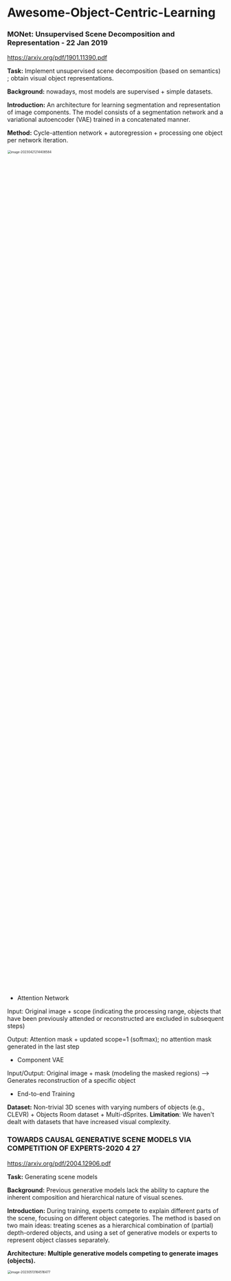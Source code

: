 # Awesome-Object-Centric-Learning
### MONet: Unsupervised Scene Decomposition and Representation - 22 Jan 2019

https://arxiv.org/pdf/1901.11390.pdf

**Task:** Implement unsupervised scene decomposition (based on semantics) ; obtain visual object representations.

**Background:** nowadays, most models are supervised + simple datasets.

**Introduction:** An architecture for learning segmentation and representation of image components. The model consists of a segmentation network and a variational autoencoder (VAE) trained in a concatenated manner.

**Method:** Cycle-attention network + autoregression + processing one object per network iteration.

<img src="https://github.com/Cmy61/Awesome-Object-Centric-Learning/blob/main/image/image-20230421214406584.png" alt="image-20230421214406584" width="50%" hight="50%"  style="zoom:50%;" />

* Attention Network

Input: Original image + scope (indicating the processing range, objects that have been previously attended or reconstructed are excluded in subsequent steps)

Output: Attention mask + updated scope=1 (softmax); no attention mask generated in the last step

* Component VAE

Input/Output: Original image + mask (modeling the masked regions) --> Generates reconstruction of a specific object

* End-to-end Training


**Dataset:** Non-trivial 3D scenes with varying numbers of objects (e.g., CLEVR) + Objects Room dataset + Multi-dSprites. 
**Limitation**: We haven't dealt with datasets that have increased visual complexity.

### TOWARDS CAUSAL GENERATIVE SCENE MODELS VIA COMPETITION OF EXPERTS-2020 4 27

https://arxiv.org/pdf/2004.12906.pdf

**Task:** Generating scene models

**Background:** Previous generative models lack the ability to capture the inherent composition and hierarchical nature of visual scenes.

**Introduction:** During training, experts compete to explain different parts of the scene, focusing on different object categories. The method is based on two main ideas: treating scenes as a hierarchical combination of (partial) depth-ordered objects, and using a set of generative models or experts to represent object classes separately.

**Architecture:** **Multiple generative models competing to generate images (objects).**

<img src="https://github.com/Cmy61/Awesome-Object-Centric-Learning/blob/main/image/image-20230513164516477.png" alt="image-20230513164516477" width="50%" hight="50%"  style="zoom:50%;" />

**ECON (Expert Competing Object Networks)** contains multiple experts (generative modules). Each expert includes:

* Attention Network: The attention network is used to select the regions of interest in the image. It calculates the probability of each region belonging to a specific object category, determining which image regions the generative module should focus on.
* Encoder: The encoder maps the image within the selected regions to a latent encoding representation, denoted as z. The encoder learns to transform image information into a representation in the latent space for subsequent generation and inference.
* Decoder: The decoder receives the latent encoding z and generates the reconstruction of the object and its unmasked shape mt. The decoder is responsible for generating specific objects along with their shape information.

The optimal generative module is selected through a **competitive mechanism:**

* In each inference step t = T, ..., 1, all generative modules kt are applied to the current input (x, st).
* The winner ^kt is obtained through a competitive objective function.
* The reconstructed scene components are generated using the winning generative module ˆkt.
* The winning generative module is updated using gradient steps.

**Dataset:** Experiments were conducted on synthetic data composed of colored 2D objects  (triangles, squares, and circles) arranged with different occlusions. 

### GENESIS: GENERATIVE SCENE INFERENCE AND SAMPLING WITH OBJECT-CENTRIC LATENT REPRESENTATIONS - 23 Nov 2020

https://arxiv.org/pdf/1907.13052.pdf

**Task:** Scene generation model.
**Introduction:** GENESIS is the first object-centric rendering 3D scene generation model and it is capable of decomposing and generating scenes by capturing the relationships between scene components.

**Method:** GENESIS generative model allows parallel encoding and decoding.
<img src="https://github.com/Cmy61/Awesome-Object-Centric-Learning/blob/main/image/image-20230422155141489.png" alt="image-20230422155141489" width="50%" hight="50%"  style="zoom:50%;" />


**Dataset:** Colorful Multi-dSprites, GQN dataset, ShapeStacks. **Task:** Given a starting image and a target image, search for the best sequence of actions (how to move objects) to achieve the target image.

### Object-centric Forward Modeling for Model Predictive Control-2020

**Task**: Given the start image and the target image, search for the best sequence of actions (how to move the object) to get the target image
**Introduction:** A method for learning object-centric forward models that can be used for planning a sequence of actions to achieve long-term goals. Each object has an explicit spatial position and implicit visual features, and learn to use random interactive data to model action effects.

**Method:** **Obtain objects, predict the next representation (continuously correcting) based on the action it will take.**

<img src="https://github.com/Cmy61/Awesome-Object-Centric-Learning/blob/main/image/image-20230501181027189.png" alt="image-20230501181027189" width="50%" hight="50%" style="zoom:50%;" />

 **Object-centric representation:**

* Object-level representation (xtn): Each object is represented as a tuple combining position (btn) and visual feature (ftn).

**Object-centric forward model:** It predicts the representation of each object at the next time step t+1, based on the current object representation xtn and the action to be executed at+1, denoted as {xt+1 n}. Equation:  --> Achieve prediction.

* Forward model p: Predict future states (multiple iterations), Interaction Network model.
* Decoder: To further regularize features and encode meaningful visual information, decodes into pixels (used for supervision and to regulate the quality of feature encoding).
* Planning through forward models.
* Robust closed-loop control through correction modeling: To prevent significant deviations in long-term planning, introduce a correction model that updates the predicted positions based on new observed images.

**Dataset:** Synthetic environments in MuJoCo and real Sawyer robot (as the paper addresses how to make the robot prepare and adjust objects to reach a target position).


### SPACE:UNSUPERVISED OBJECT-ORIENTED SCENE - 15 Mar 2020

https://arxiv.org/pdf/2001.02407.pdf

**Task:** Multi-object scene decomposition (scene representation).

**Background:** Previous unsupervised learning methods for object-centric scene representation had limited scalability and faced obstacles in modeling real-world scenes.

**Introduction:** A generative latent variable model called SPACE is proposed, which provides a unified probabilistic modeling framework that combines the best spatial attention and scene mixture methods.

**Method:** **SPACE = Foreground Module + Background Module; Foreground and background are learned separately, and then combined to form the entire image.**

<img src="https://github.com/Cmy61/Awesome-Object-Centric-Learning/blob/main/image/image-20230421205602861.png" alt="image-20230421205602861" width="50%" hight="50%"  style="zoom:50%;" />

* Foreground Module: Models the foreground as structured latent variables (dividing the image into multiple cells, each cell modeling an object in the scene, each cell associated with a set of latent variables), which are used to compute foreground image components and finally combine them into an average foreground image.
* Background Module: Models the mixture probability πk and RGB distribution separately to model background components.

**Dataset:** Atari, 3D-Rooms 

### RELATE: Physically Plausible Multi-Object Scene Synthesis Using Structured Latent Spaces-2020

**Task:** Physically synthesizing multi-object scenes (generating images from given scene descriptions such as object positions, shapes, and appearances)+target scene editing+unsupervised model. 
**Background:** Image generation is typically achieved through Generative Adversarial Networks (GANs), where the generated images are realistic but **the parameterized random vectors behind them are not interpretable**.

**Introduction:** A model for learning to generate physically plausible scenes and videos with multiple interacting objects. RELATE combines object-centric GAN formulation with a model that explicitly specifies the relationships between individual objects. RELATE emphasizes the relationships between individual objects. The paper introduces a spatial relational network to enhance object interactions.

**Method:**

<img src="https://github.com/Cmy61/Awesome-Object-Centric-Learning/blob/main/image/image-20230425114833812.png" alt="image-20230425114833812" width="50%" hight="50%"  style="zoom:50%;" />

* Interaction Module: Computes physically plausible relationships between objects and the relationships between objects and the background, considering spatial correlations to make the generated images more realistic.
* Scene Synthesis and Rendering Module: Samples foreground and background, aggregates them into a tensor, and generates images.
  * Appearance Parameter Sampling: Random appearance parameter sampling Z is performed for each foreground object and the background, assuming that the appearances of different objects are independent of each other.
  * Appearance Mapping: Each sampled appearance parameter is mapped to a tensor Ψ using two separate decoder networks.
  * Pose Parameters (Translation Parameters): To obtain the positions of foreground objects, RELATE also samples a 2D translation parameter θ for each foreground object, representing the object's position in the scene, which is geometrically interpretable.
  * Scene Composition: All foreground objects and background objects are aggregated into a scene tensor W, which is composed into an overall scene tensor using element-wise maximum (or sum) pooling, denoted as scene tensor W(θ,Z).
  * Scene Rendering: Uses a decoder network to render the synthesized scene tensor into an image.
* Modeling Relationships in Scene Composition: **Captures the relational information between objects to achieve image generation.**
  * The model samples a set of K independently and identically distributed translation vectors ˆΘ.
  * The sampled vectors are corrected through a correction network (Θ := Γ( ˆΘ, Z)) to obtain the corrected translation vectors Θ. (By using the correction network Γ, the pose parameters θk of objects can be corrected based on the pose parameters and appearance parameters of other objects, thereby establishing correlations between objects.)
* Applications:
  * Scenes with a natural order (a special case of the model): Modifying parameters.
  * Modeling dynamic scenes.
* Training Objective: The training objective of the model consists of two high-fidelity losses and a structural loss + a position regressor network.

**Dataset:** BALLSINBOWL, CLEVR (cluttered desktop), ShapeStacks (block stacking), REALTRAFFIC

**Applications:** RELATE has the ability to change the background and appearance of individual objects. RELATE can also modify the position of individual objects.

**Limitations:** The model is highly sensitive to the camera's perspective range in the scene, and it cannot accurately capture the variations in appearance introduced by significant changes in the viewpoint throughout a sequence.

### Object-Centric Image Generation from Layouts-2020.12.3

https://arxiv.org/pdf/2003.07449.pdf

**Task:** Generating complex scenes with multiple objects.

**Introduction: Layout to image generation with Object-Centric GAN (OC-GAN):** This approach relies on a novel Scene Graph Similarity Module (SGSM) in the image generation process.

**Problem addressed:** The OC-GAN architecture addresses two issues in previous architectures: (1) generated fake objects lacking corresponding bounding boxes in the layout, and (2) overlapping bounding boxes in the layout leading to merged objects in the generated images.

<img src="https://github.com/Cmy61/Awesome-Object-Centric-Learning/blob/main/image/image-20230427212441509.png" alt="image-20230427212441509" width="50%" hight="50%"  style="zoom:50%;" />

**Knowledge:**

* Scene Graph Similarity Module (SGSM): Improves the fidelity of generated image layouts. The SGSM module calculates the similarity between the scene graph and the generated image, providing fine-grained matching-based supervision between the positional scene graph and the generated image.

<img src="https://github.com/Cmy61/Awesome-Object-Centric-Learning/blob/main/image/image-20230427215018552.png" alt="image-20230427215018552" width="50%" hight="50%"  style="zoom:50%;" />

* Instance-aware conditioning: Helps the model map overlapping conditional semantic masks to individual object instances by introducing instance boundary information. This makes it easier for the model to distinguish unique object instances.

<img src="https://github.com/Cmy61/Awesome-Object-Centric-Learning/blob/main/image/image-20230429205537094.png" alt="image-20230429205537094" width="50%" hight="50%"  style="zoom:50%;" />

**Method: GAN with Layout as a Cue**

* Model Architecture: The OC-GAN model is based on the GAN framework.

  <img src="https://github.com/Cmy61/Awesome-Object-Centric-Learning/blob/main/image/image-20230427214526498.png" alt="image-20230427214526498" width="50%" hight="50%"  style="zoom:50%;" />

  * The Generator module generates images conditioned on the ground truth layout. It is constructed based on a classical residual architecture.
  * The Discriminator predicts whether the input image is real or generated. The Discriminator has an additional component that distinguishes the objects present in the input image blocks corresponding to the object bounding boxes in the ground reality layout.
    * Object Discriminator: Determines if the objects in the generated image are similar to those in the real image.
    * Patch Discriminator: Determines if the local regions of the input image are consistent with the layout in the real image.

**Dataset:** COCO-Stuff, Visual Genome.

### SIMONe: View-Invariant, Temporally-Abstracted Object Representations via Unsupervised Video Decomposition-2021

https://arxiv.org/pdf/2106.03849.pdf

**Task:** View synthesis and instance segmentation, learning object representation, attributes

**Background:** When inferring scene structure and features, it is necessary to simultaneously estimate the agent's position/viewpoint information. These two variables jointly affect the agent's observation results, making simultaneous inference a challenging problem.

**Introduction:** An unsupervised variational method is proposed to solve this problem. By leveraging shared structures existing across different scenes, the model learns to infer (separate) two sets of latent representations (separating scene structure from viewpoint information) from only RGB video input: a set of "object" latent representations corresponding to time-invariant object-level content of the scene, and a set of "frame" latent representations corresponding to globally varying elements over time, such as viewpoint.

<img src="https://github.com/Cmy61/Awesome-Object-Centric-Learning/blob/main/image/image-20230511173729904.png" alt="image-20230511173729904" width="50%" hight="50%"  style="zoom:50%;" />

As shown in the figure: by combining the latent representations of specific combinations of object appearances and frames from different sequences, it is possible to generate rendering results with different viewpoints but consistent scenes (as observed in the image on the right, revealing changes in camera pose and lighting).

**Method:** Separate scene structure from viewpoint information and reconstruct the image.

<img src="https://github.com/Cmy61/Awesome-Object-Centric-Learning/blob/main/image/image-20230511174058205.png" alt="image-20230511174058205" width="50%" hight="50%"  style="zoom:50%;" />

* Latent structure and generation process

  * Latent structure: The model uses a set of object latent variables (O) and a set of frame latent variables (F) to represent the scene. The object latent variables remain constant throughout the sequence, while the frame latent variables capture time-varying information.

  * Generation process: Use latent vectors to generate images.

Decoder: We independently decode each pixel, and the pixel-level decoder takes sampled latent variables, pixel coordinates, and time steps as inputs. The decoder's architecture can be MLP or 1x1 CNN.

**Dataset**: Objects Room 9 + CATER (moving camera) + Playroom

### ROOTS: Object-Centric Representation and Rendering of 3D Scenes-2021

https://arxiv.org/pdf/2006.06130.pdf

**Task:** Learn to build modular and compositional 3D object models from partial scene images (observing only partial images of the scene and learning how to construct complete 3D scenes)

**Introduction:** In this paper, a probabilistic generative model is proposed to learn to build modular and compositional 3D object models from partial observations of multi-object scenes. This is achieved through a novel nested autoencoder architecture.

**Method:** Learn and infer 3D center coordinates, infer object-level 3D appearance representation, and generate 3D images from 2D images captured from multiple viewpoints.

<img src="https://github.com/Cmy61/Awesome-Object-Centric-Learning/blob/main/image/image-20230424212320618.png" alt="image-20230424212320618" width="50%" hight="50%"  style="zoom:50%;" />

* Encoder:

  Extract object regions from each scene image and group them into object-level contexts. The key idea is to first infer the center position of each object in 3D coordinates. The encoder takes 2D images from multiple viewpoints as input.

  - Scene encoder: Obtain scene representation. The model encodes the contextual set into the 3D spatial structure of the scene and infers the 3D positions of each object in 3D space.
    - Input: Context observation
    - Output: Scene representation ψ

  - Attention grouping: Identify the image regions corresponding to the same object in different observation images.

    ψ is reshaped into a feature map in 3D space, from which the 3D center positions of each object are inferred and the image regions of each object are recognized across viewpoints.

  - Object-level GQN: Infer object-level 3D appearance representation zwhat.

* Decoder：Decode into complete 3D images.
  * Object renderer: For each object n, given its 3D appearance representation zwhat n and a query viewpoint vq, ROOTS can generate a 4-channel (RGB+Mask) image that describes the 2D appearance of the object from the vq viewpoint.
  * Scene synthesizer: Combine the image layers of each object to generate a complete scene image (3D image).

**Applications:**

* Since object position and appearance are separated in the learned object model, manipulating the latent position allows us to **move objects** without changing other factors (such as object appearance).
* Composability. Once the object model is learned, it can be **reconfigured** to form new scenes beyond the training distribution.
* Object model. By applying the object renderer to zwhat n and a set of query viewpoints, the object model learned in Figure 4A is further visualized.
* Scene generation. Similar to GQN, ROOTS can generate target observation results for a given scene from arbitrary query viewpoints.

**Dataset:** ShapeNet, MSM


### Self-supervised Video Object Segmentation by Motion Grouping-2021

https://arxiv.org/pdf/2104.07658.pdf

**Task:** (Single moving) object segmentation (in videos) + self-supervised + motion (optical flow)

**Introduction:** The system is able to segment objects by leveraging motion cues (i.e., motion segmentation). To achieve this, a simple variant of Transformer is introduced to segment optical flow frames into primary objects and the background, and it is self-supervised.

**Method:** (1) A CNN encoder for extracting compact feature representations, (2) an iterative binding module with learnable queries that acts similar to soft clustering, assigning each pixel to a motion group, (3) a CNN decoder that decodes each query individually into full-resolution layer outputs.

<img src="https://github.com/Cmy61/Awesome-Object-Centric-Learning/blob/main/image/image-20230423155438041.png" alt="image-20230423155438041" width="50%" hight="50%"  style="zoom:50%;" />

* CNN encoder:
  * Input: Precomputed optical flow between two frames
  * Output: Lower-resolution feature map
* Iterative binding:
  * Input: Feature map + two learnable query slots (representing foreground and background)
  * Output: Updated query slots
  * Purpose: Group image regions into individual entities, where pixels moving at the same rate in the same direction should be grouped together (grouping pixel regions with similar motion into a single entity to identify moving objects)
* CNN decoder
  * Input: Slot vectors broadcasted onto a 2D grid
  * Output: Outputs at the original resolution (including (unnormalized) single-channel alpha mask and reconstructed flow field)

**Limitations:**

* Firstly, existing benchmarks are mainly limited to motion segmentation into foreground and background, so the researchers chose to use two slots in this paper (equivalent to recognizing only one object).
* Secondly, only motion (optical flow) was explored as input, which significantly limits the model's ability to segment objects in the absence of motion information or in incomplete flows ; however, the self-supervised video object segmentation objective also applies to two-stream methods, so RGB can be incorporated.
* Thirdly, when the optical flow has noise or low quality, the current method may fail; in such cases, joint optimization of the flow refinement and segmentation can be a possible way forward.
* Motion segmentation in real-world scenarios, such as predator or prey, may require fast processing. The model runs at over 80fps at low resolution (possibly sacrificing some accuracy).

**Dataset**: MoCA, DAVIS2016, SegTrackv2, FBMS59


### Unsupervised Object-Level Representation Learning from Scene Images-2021

https://arxiv.org/pdf/2106.11952.pdf

**Background:** The success of contrastive self-supervised learning heavily relies on the object-centric prior provided by ImageNet, where different augmented views of the same image correspond to the same object. However, when pretraining on more complex scene images with many objects, the results are not as effective.

<img src="https://github.com/Cmy61/Awesome-Object-Centric-Learning/blob/main/image/image-20230505205043501.png" alt="image-20230505205043501" width="50%" hight="50%"  style="zoom:50%;" />

**Introduction:** This paper proposes a multi-stage framework for unsupervised object-level representation learning, leveraging image-level self-supervised pretraining as a prior for discovering object-level semantic correspondences in scene images. Specifically, it first utilizes an unsupervised region proposal algorithm to extract potential object-based regions in the scene images. Then, a region correspondence generation scheme is proposed to discover corresponding object instances for the proposed regions in the embedding space using a pretrained model from image-level contrastive learning. Finally, the obtained object-instance pairs are used to construct positive sample pairs for object-level representation learning.

**Applications:** Several cross-image object-instance pairs and visual correspondences are discovered, with a focus on improving representation learning through high-quality correspondences.

<img src="https://github.com/Cmy61/Awesome-Object-Centric-Learning/blob/main/image/image-20230505205410754.png" alt="image-20230505205410754" width="50%" hight="50%"  style="zoom:50%;" />

**Method:** The ORL extends the existing image-level contrastive learning framework to the object level by leveraging instance discrimination priors. The process involves several contrastive learning modules in Stage 1 and Stage 3.

* Image-level pretraining: Obtains an unsupervised pretrained model from image-level tasks to learn global information and visual features of images.
* Correspondence discovery: Utilizes the pretrained model to find other images in the training set most similar to each image, forming image pairs. Then, potential object regions of interest (RoIs) that may contain objects are generated through unsupervised region proposal algorithms.
* Object-level pretraining: The BYOL framework performs object-level representation learning. Further pretraining is performed on the RoIs using image pairs to learn more semantically and object-related representations. (The aim is to have similar objects, such as cars, closer in the embedding space for better learning. )

### GENESIS-V2: Inferring Unordered Object Representations without Iterative Refinement-jan 2022

https://arxiv.org/pdf/2104.09958.pdf

**Task**:The tasks involved are unsupervised image segmentation and object-centric scene generation, reasoning about discrete objects in the environment, and predicting or imagining a set of object behaviors.
**Background:** Current methods are limited to visually less complex simulated and real-world datasets. Additionally, object representation is often inferred using RNN, which doesn't scale well to large images with potentially many objects. It also requires prior initialization of a fixed number of object slots.

**Introduction:** This work proposes an embedding-based approach similar to iterative refinement but without the need for prior initialization of a fixed number of clusters. It can infer a variable number of object representations without using RNN or iterative optimization (using IC-SBP method).

**Method:** The model is based on a probabilistic graphical model with an autoencoder. +The object representation is based on IC-SBP (with a focus on IC-SBP).

<img src="https://github.com/Cmy61/Awesome-Object-Centric-Learning/blob/main/image/image-20230512210953447.png" alt="image-20230512210953447" width="50%" hight="50%"  style="zoom:50%;" />

IC-SBP clusters pixel embeddings into a variable number of soft attention masks. The algorithm involves sampling pixel locations not yet assigned to clusters, creating soft or hard clusters based on the distances between the embedding of the selected pixel location and all other pixel embeddings, and repeating this process until all pixels are explained or a stopping condition is reached. The output of the algorithm is a set of normalized attention masks (clusters) for k objects. **IC-SBP differs from iterative refinement as it doesn't require prior initialization of a fixed number of clusters.**

<img src="https://github.com/Cmy61/Awesome-Object-Centric-Learning/blob/main/image/image-20230503220254183.png" alt="image-20230503220254183" width="50%" hight="50%"  style="zoom:50%;" />

**Dataset:** ObjectsRoom, ShapeStacks, Sketchy, MIT-Princeton Amazon Picking Challenge (APC) 2016 object segmentation dataset. 


### ILLITERATE DALL-E LEARNS TO COMPOSE-2022-mar-14

https://arxiv.org/pdf/2110.11405.pdf

**Task**:The tasks include systematizing zero-shot image generation without text, generating complex images composed of multiple objects, and constructing novel scenes, synthetic generation, and image reconstruction.
**Background:** DALL·E requires a dataset of text-image pairs, and composability is provided by the text. In contrast, object-centric representation models like Slot Attention can learn compositional representations without text prompts. However, unlike DALL·E, their systematic generalization capability for zero-shot image generation is very limited.

**Introduction:** A simple but novel slot-based autoencoder architecture called SLATE is proposed to combine the strengths of both models: learning object-centric representations and allowing systematic generalization in zero-shot image generation without text. Therefore, this model can also be seen as a text-blind DALL·E model. It is unsupervised and does not require annotations.

**Knowledge:** DALL·E has recently demonstrated the capability of systematically generalizing zero-shot image generation. Trained on a dataset of text-image pairs, it can generate plausible images even from unfamiliar text prompts such as "avocado chair" or "lettuce hedgehog," which is a form of systematic generalization in the text-to-image domain.

<img src="https://github.com/Cmy61/Awesome-Object-Centric-Learning/blob/main/image/image-20230429215214103.png" alt="image-20230429215214103" width="50%" hight="50%"  style="zoom:50%;" />

DALL-E: Input text units serve as composable units, and the generated images exhibit consistency.

Slot Attention: Object slots serve as composable units, but the generated images lack consistency.

SLATE: Like Slot Attention, our model is not supervised based on text, and like DALL·E, it generates novel image compositions with global consistency.

**Method:**

**Using a Transformer as our image decoder while replacing text prompts with slot prompts extracted from concepts** to enhance the use of compositional biases in the image decoder learned from a library of images constructed from a given set.

* Using dVAE to obtain image tokens

  * Purpose: To downsample high-resolution images (converting high-dimensional representation to low-dimensional), making Transformer training more efficient.
  * Steps: Splitting input image into patches xi -> xi as input to the encoder, obtaining log probability distribution oi -> sampling of relaxed one-hot encoding zsoft i (tokens) for patch i -> obtaining patch reconstruction through the decoder.

  <img src="https://github.com/Cmy61/Awesome-Object-Centric-Learning/blob/main/image/image-20230512203953486.png" alt="image-20230512203953486" width="50%" hight="50%"  style="zoom:50%;" />

* Inference of object slots:

  * Purpose: Infer the position and content information of objects from the input image to generate object slots.
  * Steps: Mapping tokens zi to embedding vectors using a dictionary -> Fusion of patch content and position information to obtain ui (adding the embedding vector of each patch with the corresponding position embedding vector, ui contains content and position information of the patch) -> Passing ui as input to the slot attention to obtain slots S and attention maps A.

  <img src="https://github.com/Cmy61/Awesome-Object-Centric-Learning/blob/main/image/image-20230512204630726.png" alt="image-20230512204630726" width="50%" hight="50%"  style="zoom:50%;" />

* Reconstruction using Transformer

  * Reconstructing the input image
  * Obtaining S, ˆoi -> obtaining estimated values of DVAE tokens ˆzi -> obtaining reconstructed values of image patches ˆxi through the decoder gθ -> combining ˆxi to form the reconstructed image ˆx

  <img src="https://github.com/Cmy61/Awesome-Object-Centric-Learning/blob/main/image/image-20230512205336070.png" alt="image-20230512205336070" width="50%" hight="50%"  style="zoom:50%;" />

**Dataset:** CLEVR-Mirror (developed from the CLEVR dataset), Shapestacks, Bitmoji, Textured MNIST, CLEVRTex, and CelebA.


### Simple Unsupervised Object-Centric Learning for Complex and Naturalistic Videos-2022-may

https://arxiv.org/pdf/2205.14065.pdf

**STEVE: Video Slot Transformer**

**Task:** Unsupervised handling of various complex and natural videos.

**Background:** Previous works have been proven to be applicable only to toy or synthetic images_videos, or even if they can handle complex images_videos, they require some supervision on the initial frames, such as optical flow or annotations.

**Introduction:** In this paper, STEVE is proposed, an unsupervised model for object-centric learning in videos. This is achieved without adding too much complexity to the model architecture or introducing new objectives or weak supervision, primarily leveraging a **Transformer-based slot decoder**.

Preliminaries: Two Decoders

* Hybrid Decoder: In this approach, the decoder decodes each slot separately using decoding functions gRGB θ and gmask θ to obtain the object image x and alpha mask m, respectively. Then, the decoded target images are weighted summed to obtain the complete image, and these decoders are implemented using CNNs. The key limitation is that it has never been successful in handling scenes with high visual complexity, such as natural images.
* Autoregressive Slot Transformer Decoder (SLATE): It is argued that the hybrid decoder severely restricts the interaction between slots and the quality of reconstruction, and a powerful autoregressive decoder based on Transformer conditioned on slots should be used. **(Used in this model)**

**Method:**

Three main components: ① Image Encoder based on CNN ② Recurrent Slot Encoder, which updates slot representations using a recurrent neural network (RNN) ③ Slot Transformer **Decoder** (SLATE).

* Image Encoder: Obtains feature representations based on frames.
* Recurrent Slot Encoder: Takes the slot representation st-1 from the previous time step and the feature map xt of the current frame as input and updates the slot representation from st−1 to st. (Rough process)
* Slot Transformer Decoder: Reconstructs the current frame xt using the slot representation st. (By learning to autoregressively predict a sequence of discrete tokens in a frame.) For this reconstruction, each frame xt is treated as a sequence of discrete labels provided by a discrete VAE encoder. Given the slot st, the slot transformer decoder learns to autoregressively predict this sequence of labels by minimizing the cross-entropy loss.

<img src="https://github.com/Cmy61/Awesome-Object-Centric-Learning/blob/main/image/image-20230524191929722.png" alt="image-20230524191929722" width="50%" hight="50%"  style="zoom:50%;" />

<img src="https://github.com/Cmy61/Awesome-Object-Centric-Learning/blob/main/image/image-20230502205847839.png" alt="image-20230502205847839" width="50%" hight="50%"  style="zoom:50%;" />


Training: <img src="https://github.com/Cmy61/Awesome-Object-Centric-Learning/blob/main/image/image-20230502210105114.png" alt="image-20230502210105114" width="50%" hight="50%"  style="zoom:50%;" /> (Cross-entropy loss (CE) is used to train the slot-transformer decoder, and the discrete VAE (dvae) is used to train the discrete encoder and decoder for better slot representations.)

Datasets: CATER, CATERTex, MOVi-Solid, MOVi-Tex, MOVi-D, and MOVi-E


### ROBUST AND CONTROLLABLE OBJECT-CENTRIC LEARNING THROUGH ENERGY-BASED MODELS-oct-2022

https://arxiv.org/pdf/2210.05519.pdf

**Task:** Object Representation

**Introduction:** EGO is proposed as a method to learn object-centric representations using an energy-based model. By utilizing off-the-shelf self-attention blocks in Transformers to form permutation-invariant energy functions, we can infer object-centric latent variables using gradient-based MCMC methods, where permutation equivariance is automatically ensured.

<img src="https://github.com/Cmy61/Awesome-Object-Centric-Learning/blob/main/image/image-20230504202911236.png" alt="image-20230504202911236" width="50%" hight="50%"  style="zoom:50%;" />

**Method:** The goal of this method is to learn a mapping from visual observations x to a set of vectors {zk} that describe objects. We adopt an encoder-decoder architecture, where our EGO module serves as the encoder, transforming unstructured observations into structured object representations. EGO is actually designed to learn a mapping relationship between images and object representations.

* Energy Function: Used to measure the similarity or dissimilarity between the given observation data and latent variables. It takes the observation x and a single latent variable zk as inputs and outputs a scalar energy value that quantifies the confidence of zk representing the presence of a target object in the visual scene x. (This energy function is learned by a neural network and needs continuous learning.)
* Gradient-based MCMC Sampling: In order to infer the object-centric latent variable set z from the input x, we initialize z0 randomly from a simple prior distribution and iteratively update the latent variables.
* EGO uses MCMC to obtain latent variables z and then calculates the energy function between x and z.

**Specific Steps: Randomly initialize latent representation -> Update latent representation using energy function and gradient-based MCMC sampling method (Zt+1 involves Zt) -> Obtain zt+1 latent representation -> Iterate in a loop**

<img src="https://github.com/Cmy61/Awesome-Object-Centric-Learning/blob/main/image/image-20230511213742520.png" alt="image-20230511213742520" width="50%" hight="50%"  style="zoom:50%;" />

**Datasets:** CLEVR (Johnson et al., 2017), MultidSprites (Matthey et al., 2017), Tetrominoes (Greff et al., 2019), CLEVR-6


### Object-centric Learning with Cyclic Walks between Parts and Whole-2023 feb

https://arxiv.org/pdf/2302.08023.pdf

**Introduction:** We propose a cyclic walk between perceptual features extracted from CNN or Transformers and object entities. First, slot attention is used to obtain slot representations. Then, based on pairwise similarity between perceptual features (referred to as "parts") and slot-bound object representations (referred to as "wholes"), entity-feature correspondences are established along high transition probabilities. **Without a decoder, we propose cyclic walks on static images. Slot representations -> Cyclic Walk** Unsupervised.

<img src="https://github.com/Cmy61/Awesome-Object-Centric-Learning/blob/main/image/image-20230504215845974.png" alt="image-20230504215845974" width="50%" hight="50%"  style="zoom:50%;" />

Cyclic Walks:

<img src="https://github.com/Cmy61/Awesome-Object-Centric-Learning/blob/main/image/image-20230505200203629.png" alt="image-20230505200203629" width="50%" hight="50%"  style="zoom:50%;" />

("Parts" refer to feature vectors of non-overlapping image patches extracted from the input image, while "wholes" refer to object-centric representations.) (The cyclic walks process is similar to the interaction between wholes and parts in the part-whole theory, allowing the model to learn more accurate and robust representations of entity features and their correspondences.)

**Knowledge:**

* Pretrained self-supervised visual transformer DINO: Extracts feature vectors x from images, where each image is processed into non-overlapping patches, and each patch is projected into a feature embedding.

* Slot attention: Obtains slot representations of objects, denoted as ^s.

**Conventional** object-centric learning models use either decoder-based or transformer-based decoders to decode images from slots. The training objective of the model is to minimize the mean squared error loss between the decoder output and the original image at the feature or pixel level.

* Contrastive Random Walks: a and b are feature maps extracted from video frames using CNN or Transformers. The adjacency matrix is calculated (This matrix is used to construct a directed graph where each node corresponds to a feature. Exploring on the graph using random walks can learn relationships between features.)
* <img src="https://github.com/Cmy61/Awesome-Object-Centric-Learning/blob/main/image/image-20230505201622589.png" alt="image-20230505201622589" width="50%" hight="50%"  style="zoom:50%;" />


**Method: slot attention + static walks (updating slot representations iteratively)**

* Image feature extractor DINO + Obtain slot representations using SLOT ATTENTION

* Whole-Parts-Whole Cyclic Walks introduce two directions of cyclic walks: (a) from wholes to parts and back to wholes (W-P-W walk) and (b) from parts to wholes and back to parts (P-W-P walk), **to learn more accurate feature representations.**

  * W-P-W Cyclic Walks: As a supervisory signal for object-centric representation learning, x is parts, and ^s is wholes.
  * <img src="https://github.com/Cmy61/Awesome-Object-Centric-Learning/blob/main/image/image-20230505202512586.png" alt="image-20230505202512586" width="50%" hight="50%"  style="zoom:50%;" />

Loss term: <img src="https://github.com/Cmy61/Awesome-Object-Centric-Learning/blob/main/image/image-20230505202546333.png" alt="image-20230505202546333" width="50%" hight="50%"  style="zoom:50%;" />

* P-W-P Cyclic Walks: While W-P-W walks enhance the diversity of slot bases, there exists an ill-posed case where a finite set of slot bases cannot cover all semantic content of an image.

<img src="https://github.com/Cmy61/Awesome-Object-Centric-Learning/blob/main/image/image-20230505202832391.png" alt="image-20230505202832391" width="50%" hight="50%"  style="zoom:50%;" />

 <img src="https://github.com/Cmy61/Awesome-Object-Centric-Learning/blob/main/image/image-20230505202856862.png" alt="image-20230505202856862" width="50%" hight="50%"  style="zoom:50%;" />


**Datasets:** Stanford Dogs, Stanford Cars, CUB 200 Birds, and Flowers as benchmark datasets. Pascal VOC 2012 and COCO 2017, COCO Stuff-27, and COCO Stuff-3.

**Experimental Contents:** Unsupervised object discovery, unsupervised semantic segmentation.

### Object-Centric Slot Diffusion-2023 mar 20

https://arxiv.org/pdf/2303.10834.pdf

**Background:** Making object-centric learning applicable to complex natural scenes remains a major challenge.

**Introduction:** A new object-centric learning model, LSD, is proposed. 1⃣️From the perspective of object-centric learning, it replaces the traditional slot decoder with a latent **diffusion model** conditioned on object slots. 2⃣️From the perspective of the diffusion model, it is the first unsupervised compositional conditional diffusion model that does not require supervised annotations like text descriptions to learn compositions.

**Method: Encoder (consistent with traditional, obtains slot representations), Decoder using diffusion modeling (reconstructing images)**

<img src="https://github.com/Cmy61/Awesome-Object-Centric-Learning/blob/main/image/image-20230423192405624.png" alt="image-20230423192405624" width="50%" hight="50%"  style="zoom:50%;" />

* Encoder: Encodes the image into slot representations (slot attention).

* Decoder: Used to reconstruct the image given the slot representations S. The diffusion steps are used to denoise the latent variable z0 and generate a clearer reconstruction representation.

  * VQGAN: Transforms into a low-dimensional representation (z0) that can be decoded into a reconstructed image using the VQGAN decoder.
  * LSD Decoder: Utilizes diffusion modeling to reconstruct the latent representation z0 from VQGAN based on the slot representations S. (The decoder in LSD is conditioned on the slot representations S for conditional generation.)
    * Denoising Network: CNN LAYER + Slot-Conditioned Transformer.
      **Image -> Slot Representations -> VQGAN (dimensionality reduction to z0) -> LSD Decoder (denoising to generate latent variable z0) -> VQGAN Decoder (reconstruct into image)**


Applications: Generating synthetic images and allowing editing of existing images by directly modifying the slot representations.

Generating Synthetic Images:

**Image -> Slot Representations -> Clustering into K libraries -> Selecting K slots from the libraries and stacking them to form Scompose -> LSD Decoder (denoising to generate latent variable z0) -> VQGAN Decoder (reconstruct into image)**

Allowing Editing of Existing Images by Directly Modifying Slot Representations:

**Datasets:** FFHQ dataset, CLEVER (overfitting), CLEVR, CLEVRTex, MOVi-C, MOVi-E. Simple image effects are not as good as complex image effects.


### BRIDGING THE GAP TO REAL-WORLD OBJECTCENTRIC LEARNING-2023 mar 6

https://arxiv.org/pdf/2209.14860.pdf

**Background:** Current methods are limited to simulated data or require additional information in the form of motion or depth to successfully discover objects.

**Introduction:** Instead of relying on auxiliary external signals, this approach achieves object-centric representation in a fully **unsupervised** manner by using **reconstruction features as training signals** (introducing additional inductive bias by reconstructing highly homogeneous features within objects). These features can be easily obtained using recent self-supervised learning techniques such as DINO. **dinosaur = slot attention + DINO**

**Method:** Design similar to autoencoder: Module 1 extracts features from the input data (encoder); Module 2 groups them into a set of latent vectors representing slots; Module 3 (decoder) reconstructs some target signals from the latent vectors.

<img src="https://github.com/Cmy61/Awesome-Object-Centric-Learning/blob/main/image/image-20230508211006858.png" alt="image-20230508211006858" width="50%" hight="50%"  style="zoom:50%;" />

The key difference of this approach from other methods is that the task of the decoder is to reconstruct features from self-supervised pretraining, rather than reconstructing the original input.

* Feature Reconstruction as Training Signal: Previously, the task (at least initially) strongly focused on low-level image features such as color statistics. This quickly reduces the reconstruction error, but the generated model does not discover objects beyond the dataset, where objects are mainly determined by different object colors. Minimize the following loss to reconstruct self-supervised features:
* <img src="https://github.com/Cmy61/Awesome-Object-Centric-Learning/blob/main/image/image-20230508211924892.png" alt="image-20230508211924892" width="50%" hight="50%"  style="zoom:50%;" />
* Object-Centric Learning Architecture in the Real World:
  * Encoder: VIK encoder is used to learn feature representations.
  * Slot Attention: We primarily use the original Slot Attention formulation for grouping the set of features into slot vectors, with certain modifications: ① No position encoding is added to the ViT features before Slot Attention. ② A small single hidden layer MLP is added, which transforms each encoder feature before Slot Attention. (Enhances representation learning capability)
  * Feature Decoding: **We apply feature reconstruction instead of image reconstruction as the training objective**. Initially, an **MLP decoder** is used (the final reconstruction result y∈RN×Dfeat is obtained by weighted summing the reconstruction results of all slots), and later a **transformer decoder** is used (the Transformer decoder jointly reconstructs the feature y for all timesteps in an autoregressive manner, maintaining global consistency throughout the reconstruction process).

**Datasets:** MOVi dataset, MOVi-C and MOVi-E variants (with multiple objects), PASCAL VOC 2012 (real dataset with a large object), MS COCO 2017 (real dataset with several tens of objects) + KITTI driving dataset.


### InstMove: Instance Motion for Object-centric Video Segmentation-2023 mar

https://arxiv.org/pdf/2303.08132.pdf

**Task:** Segmentation and tracking of object instances in a given video. The goal is to design a flexible and efficient motion prediction module that can be easily integrated into any existing methods.

**Background:** State-of-the-art video segmentation methods are **sensitive to occlusion and fast motion**, making them susceptible to interference from these factors. Common methods **heavily rely on appearance changes**, which makes it difficult to handle multiple object instances with similar appearances, resulting in poor performance in complex scenes.

**Introduction:** InstMove represents instance motion for object-centric video segmentation. It primarily relies on instance-level motion information that is unaffected by image feature embeddings and has a physically interpretable nature, making it more accurate and robust for occluded and fast-moving objects. It learns dynamic models using a memory network to **predict** the position and shape of objects in the next frame.

**Method:** We utilize an instance mask to indicate the location and shape of the target object and employ an RNN-based module and a memory network to extract motion features from previous masks, store and retrieve dynamic information, and predict the shape information for the next frame based on motion clues.

<img src="https://github.com/Cmy61/Awesome-Object-Centric-Learning/blob/main/image/image-20230510151154704.png" alt="image-20230510151154704" width="50%" hight="50%"  style="zoom:50%;" />
* Memory Network
  * Step 1: **Current instance mask --> Extract current motion pattern z --> Find the most similar motion pattern ^z --> Predict the next state of z based on ^z** (Specifically, the encoder qφ extracts the motion pattern zkt−n:t=qφ(mkt−n:t) given the input. The memory network M stores representative motion patterns vi. When given the input motion pattern zkt−n:t, the attention weight vector wkt−n:t is computed to determine the most matching motion pattern ^z, which represents the motion pattern most similar to the current input zkt−n:t. By utilizing the stored representative motion pattern ^z in the memory bank, it assists in predicting the next state of z.) Train qφ and M.
  * Step 2: **Previous instance mask --> Extract motion pattern z --> Find the most similar motion pattern ^z --> Predict the next state of z based on ^z** (Specifically, the estimated mask mkt−n:t−1 from a target video segmentation method is used as input to predict the mask mkt. Using another encoder pθ, the motion pattern zkt−n:t−1=pθ(mkt−n:t−1) is extracted, converting the previous input mask sequence mkt−n:t−1 into the corresponding motion pattern zkt−n:t−1. Then, using the previously mentioned similar approach, the memory bank is accessed to match zkt−n:t−1 with the learned motion patterns and retrieve the corresponding motion pattern ^zkt−n:t−1.) Train pθ.
* Memory Network Motion Prediction: With the help of the memory network, a RNN-based network is used to predict the target frame mkt.
  * **Input motion mask --> Mask encoder (extract mask features fk) --> Combination of fk and ^z --> Mask decoder (predict target mask mtk)**
* Training:
  * Step 1: We train the encoder qφ and the memory bank M parameters using the input mkt−n:t. Then, ^zk(·) = ^zk(t−n:t) is used to predict the target mask mkt.
  * Step 2: We freeze the parameters of M and feed mkt−n:t−1 to the encoder pθ. We only train the encoder pθ in this step and use ^zk(·) = ^zk(t−n:t−1) for prediction.

**Datasets:** OVIS dataset, YouTubeVIS-Long dataset


### Shepherding Slots to Objects: Towards Stable and Robust Object-Centric Learning-2023

https://arxiv.org/pdf/2303.17842.pdf

**Task:** Object discovery for single image using OCL (Object-Contextual Representations) task.

**Background:** Existing models for single-view images suffer from bleeding issues, where slots capture different objects or objects tangled with the background. This is detrimental for OCL.

**Introduction:** The paper proposes a new OCL framework called SLASH (SLot Attention via SHepherding) to address the bleeding issue by guiding slots to successfully capture objects from random initialization. The key idea is to add two modules, namely **Attention Refining Kernel (ARK)** and **Intermediate Point Predictor and Encoder (IPPE)**, to the slot attention module.

* ARK is a single-channel single-layer convolutional kernel designed to prevent slots from focusing on noisy backgrounds.
* IPPE serves as a guidance to drive the slots towards the correct positions and incorporates positional information into the slots. However, this requires a weak semi-supervised approach.

**Method:** **Add two modules to the slot attention to address the bleeding issue.**

<img src="https://github.com/Cmy61/Awesome-Object-Centric-Learning/blob/main/image/image-20230510212831873.png" alt="image-20230510212831873" width="50%" hight="50%"  style="zoom:50%;" />

In this work, the model needs to provide guidance to the slots on what to attend and what not to attend. **ARK** protects and stabilizes the slots from background noise by reducing noise and solidifying class-object patterns in the attention maps between slots and pixels. **IPPE** guides the slots towards regions where objects might exist by providing positional cues to the slots.

* Slot Attention: The model adds ARK and IPPE modules to the slot attention model.
* ARK: It aims to prevent slots from being distracted by background noise by refining the attention maps between slots and visual features. The specific approach involves introducing inductive biases based on object local density to address this issue. The inductive biases of local density assume that the density of attention values should be higher near the objects and lower outside the objects (denser attention values closer to objects).
* <img src="https://github.com/Cmy61/Awesome-Object-Centric-Learning/blob/main/image/image-20230510213822596.png" alt="image-20230510213822596" width="50%" hight="50%"  style="zoom:50%;" />

(As shown in the upper part, the attention maps generated by Slot Attention exhibit salt-and-pepper noise around the objects.)

* IPPE: It aims to expedite learning "where objects exist." To enable IPPE to understand the position of objects, external supervision related to object positions is introduced (weak semi-supervision).

  * Point Predictor: A 3-layer MLP that predicts the 2D point coordinates of objects in the slots.
  * Point Encoder: A 3-layer MLP that encodes the point coordinates into a Dslot-dimensional vector, which is added to the original slots.

  <img src="https://github.com/Cmy61/Awesome-Object-Centric-Learning/blob/main/image/image-20230511200050337.png" alt="image-20230511200050337"  width="30%" hight="30%"  style="zoom:50%;" />

**Dataset:** CLEVRTEX+PTR +CLEVR6+MOVi-C
